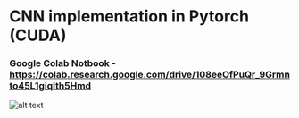 # CNN implementation in Pytorch (CUDA)

### Google Colab Notbook - https://colab.research.google.com/drive/108eeOfPuQr_9Grmnto45L1giqIth5Hmd

![alt text](https://github.com/dilipajm/pytorch-mnist/blob/master/prediction-0.png)
